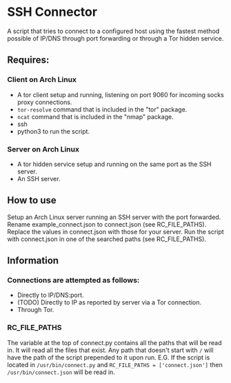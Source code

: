 # SSH Connector
A script that tries to connect to a configured host using the fastest method possible of IP/DNS through port forwarding or through a Tor hidden service.

## Requires:
### Client on Arch Linux
* A tor client setup and running, listening on port 9060 for incoming socks proxy connections.
* `tor-resolve` command that is included in the "tor" package.
* `ncat` command that is included in the "nmap" package.
* ssh
* python3 to run the script.
### Server on Arch Linux
* A tor hidden service setup and running on the same port as the SSH server.
* An SSH server.

## How to use
Setup an Arch Linux server running an SSH server with the port forwarded.
Rename example_connect.json to connect.json (see RC_FILE_PATHS).
Replace the values in connect.json with those for your server.
Run the script with connect.json in one of the searched paths (see RC_FILE_PATHS).

## Information
### Connections are attempted as follows:
* Directly to IP/DNS:port.
* (TODO) Directly to IP as reported by server via a Tor connection.
* Through Tor.

### RC_FILE_PATHS
The variable at the top of connect.py contains all the paths that will be read in. It will read all the files that exist. Any path that doesn't start with `/` will have the path of the script prepended to it upon run.
E.G. If the script is located in `/usr/bin/connect.py` and `RC_FILE_PATHS = ['connect.json']` then `/usr/bin/connect.json` will be read in.